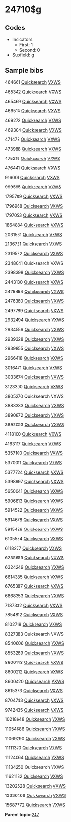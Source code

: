 # 24710$g

## Codes

-   Indicators
    -   First: 1
    -   Second: 0
-   Subfield: g

## Sample bibs

464661 [Quicksearch](https://search.library.yale.edu/catalog/464661) [VXWS](http://prodorbis.library.yale.edu:7014/vxws/GetHoldingsService?bibId=464661)

465342 [Quicksearch](https://search.library.yale.edu/catalog/465342) [VXWS](http://prodorbis.library.yale.edu:7014/vxws/GetHoldingsService?bibId=465342)

465469 [Quicksearch](https://search.library.yale.edu/catalog/465469) [VXWS](http://prodorbis.library.yale.edu:7014/vxws/GetHoldingsService?bibId=465469)

466514 [Quicksearch](https://search.library.yale.edu/catalog/466514) [VXWS](http://prodorbis.library.yale.edu:7014/vxws/GetHoldingsService?bibId=466514)

469272 [Quicksearch](https://search.library.yale.edu/catalog/469272) [VXWS](http://prodorbis.library.yale.edu:7014/vxws/GetHoldingsService?bibId=469272)

469304 [Quicksearch](https://search.library.yale.edu/catalog/469304) [VXWS](http://prodorbis.library.yale.edu:7014/vxws/GetHoldingsService?bibId=469304)

471472 [Quicksearch](https://search.library.yale.edu/catalog/471472) [VXWS](http://prodorbis.library.yale.edu:7014/vxws/GetHoldingsService?bibId=471472)

473988 [Quicksearch](https://search.library.yale.edu/catalog/473988) [VXWS](http://prodorbis.library.yale.edu:7014/vxws/GetHoldingsService?bibId=473988)

475219 [Quicksearch](https://search.library.yale.edu/catalog/475219) [VXWS](http://prodorbis.library.yale.edu:7014/vxws/GetHoldingsService?bibId=475219)

476441 [Quicksearch](https://search.library.yale.edu/catalog/476441) [VXWS](http://prodorbis.library.yale.edu:7014/vxws/GetHoldingsService?bibId=476441)

916001 [Quicksearch](https://search.library.yale.edu/catalog/916001) [VXWS](http://prodorbis.library.yale.edu:7014/vxws/GetHoldingsService?bibId=916001)

999595 [Quicksearch](https://search.library.yale.edu/catalog/999595) [VXWS](http://prodorbis.library.yale.edu:7014/vxws/GetHoldingsService?bibId=999595)

1795709 [Quicksearch](https://search.library.yale.edu/catalog/1795709) [VXWS](http://prodorbis.library.yale.edu:7014/vxws/GetHoldingsService?bibId=1795709)

1796968 [Quicksearch](https://search.library.yale.edu/catalog/1796968) [VXWS](http://prodorbis.library.yale.edu:7014/vxws/GetHoldingsService?bibId=1796968)

1797053 [Quicksearch](https://search.library.yale.edu/catalog/1797053) [VXWS](http://prodorbis.library.yale.edu:7014/vxws/GetHoldingsService?bibId=1797053)

1864884 [Quicksearch](https://search.library.yale.edu/catalog/1864884) [VXWS](http://prodorbis.library.yale.edu:7014/vxws/GetHoldingsService?bibId=1864884)

2031561 [Quicksearch](https://search.library.yale.edu/catalog/2031561) [VXWS](http://prodorbis.library.yale.edu:7014/vxws/GetHoldingsService?bibId=2031561)

2136721 [Quicksearch](https://search.library.yale.edu/catalog/2136721) [VXWS](http://prodorbis.library.yale.edu:7014/vxws/GetHoldingsService?bibId=2136721)

2319522 [Quicksearch](https://search.library.yale.edu/catalog/2319522) [VXWS](http://prodorbis.library.yale.edu:7014/vxws/GetHoldingsService?bibId=2319522)

2348041 [Quicksearch](https://search.library.yale.edu/catalog/2348041) [VXWS](http://prodorbis.library.yale.edu:7014/vxws/GetHoldingsService?bibId=2348041)

2398398 [Quicksearch](https://search.library.yale.edu/catalog/2398398) [VXWS](http://prodorbis.library.yale.edu:7014/vxws/GetHoldingsService?bibId=2398398)

2443130 [Quicksearch](https://search.library.yale.edu/catalog/2443130) [VXWS](http://prodorbis.library.yale.edu:7014/vxws/GetHoldingsService?bibId=2443130)

2475454 [Quicksearch](https://search.library.yale.edu/catalog/2475454) [VXWS](http://prodorbis.library.yale.edu:7014/vxws/GetHoldingsService?bibId=2475454)

2476360 [Quicksearch](https://search.library.yale.edu/catalog/2476360) [VXWS](http://prodorbis.library.yale.edu:7014/vxws/GetHoldingsService?bibId=2476360)

2497789 [Quicksearch](https://search.library.yale.edu/catalog/2497789) [VXWS](http://prodorbis.library.yale.edu:7014/vxws/GetHoldingsService?bibId=2497789)

2932494 [Quicksearch](https://search.library.yale.edu/catalog/2932494) [VXWS](http://prodorbis.library.yale.edu:7014/vxws/GetHoldingsService?bibId=2932494)

2934556 [Quicksearch](https://search.library.yale.edu/catalog/2934556) [VXWS](http://prodorbis.library.yale.edu:7014/vxws/GetHoldingsService?bibId=2934556)

2939328 [Quicksearch](https://search.library.yale.edu/catalog/2939328) [VXWS](http://prodorbis.library.yale.edu:7014/vxws/GetHoldingsService?bibId=2939328)

2939855 [Quicksearch](https://search.library.yale.edu/catalog/2939855) [VXWS](http://prodorbis.library.yale.edu:7014/vxws/GetHoldingsService?bibId=2939855)

2966418 [Quicksearch](https://search.library.yale.edu/catalog/2966418) [VXWS](http://prodorbis.library.yale.edu:7014/vxws/GetHoldingsService?bibId=2966418)

3016471 [Quicksearch](https://search.library.yale.edu/catalog/3016471) [VXWS](http://prodorbis.library.yale.edu:7014/vxws/GetHoldingsService?bibId=3016471)

3033674 [Quicksearch](https://search.library.yale.edu/catalog/3033674) [VXWS](http://prodorbis.library.yale.edu:7014/vxws/GetHoldingsService?bibId=3033674)

3123300 [Quicksearch](https://search.library.yale.edu/catalog/3123300) [VXWS](http://prodorbis.library.yale.edu:7014/vxws/GetHoldingsService?bibId=3123300)

3805270 [Quicksearch](https://search.library.yale.edu/catalog/3805270) [VXWS](http://prodorbis.library.yale.edu:7014/vxws/GetHoldingsService?bibId=3805270)

3883333 [Quicksearch](https://search.library.yale.edu/catalog/3883333) [VXWS](http://prodorbis.library.yale.edu:7014/vxws/GetHoldingsService?bibId=3883333)

3890872 [Quicksearch](https://search.library.yale.edu/catalog/3890872) [VXWS](http://prodorbis.library.yale.edu:7014/vxws/GetHoldingsService?bibId=3890872)

3892053 [Quicksearch](https://search.library.yale.edu/catalog/3892053) [VXWS](http://prodorbis.library.yale.edu:7014/vxws/GetHoldingsService?bibId=3892053)

4118100 [Quicksearch](https://search.library.yale.edu/catalog/4118100) [VXWS](http://prodorbis.library.yale.edu:7014/vxws/GetHoldingsService?bibId=4118100)

4163117 [Quicksearch](https://search.library.yale.edu/catalog/4163117) [VXWS](http://prodorbis.library.yale.edu:7014/vxws/GetHoldingsService?bibId=4163117)

5357100 [Quicksearch](https://search.library.yale.edu/catalog/5357100) [VXWS](http://prodorbis.library.yale.edu:7014/vxws/GetHoldingsService?bibId=5357100)

5370011 [Quicksearch](https://search.library.yale.edu/catalog/5370011) [VXWS](http://prodorbis.library.yale.edu:7014/vxws/GetHoldingsService?bibId=5370011)

5377724 [Quicksearch](https://search.library.yale.edu/catalog/5377724) [VXWS](http://prodorbis.library.yale.edu:7014/vxws/GetHoldingsService?bibId=5377724)

5398997 [Quicksearch](https://search.library.yale.edu/catalog/5398997) [VXWS](http://prodorbis.library.yale.edu:7014/vxws/GetHoldingsService?bibId=5398997)

5650041 [Quicksearch](https://search.library.yale.edu/catalog/5650041) [VXWS](http://prodorbis.library.yale.edu:7014/vxws/GetHoldingsService?bibId=5650041)

5906813 [Quicksearch](https://search.library.yale.edu/catalog/5906813) [VXWS](http://prodorbis.library.yale.edu:7014/vxws/GetHoldingsService?bibId=5906813)

5914522 [Quicksearch](https://search.library.yale.edu/catalog/5914522) [VXWS](http://prodorbis.library.yale.edu:7014/vxws/GetHoldingsService?bibId=5914522)

5914678 [Quicksearch](https://search.library.yale.edu/catalog/5914678) [VXWS](http://prodorbis.library.yale.edu:7014/vxws/GetHoldingsService?bibId=5914678)

5915426 [Quicksearch](https://search.library.yale.edu/catalog/5915426) [VXWS](http://prodorbis.library.yale.edu:7014/vxws/GetHoldingsService?bibId=5915426)

6105554 [Quicksearch](https://search.library.yale.edu/catalog/6105554) [VXWS](http://prodorbis.library.yale.edu:7014/vxws/GetHoldingsService?bibId=6105554)

6118277 [Quicksearch](https://search.library.yale.edu/catalog/6118277) [VXWS](http://prodorbis.library.yale.edu:7014/vxws/GetHoldingsService?bibId=6118277)

6235655 [Quicksearch](https://search.library.yale.edu/catalog/6235655) [VXWS](http://prodorbis.library.yale.edu:7014/vxws/GetHoldingsService?bibId=6235655)

6324249 [Quicksearch](https://search.library.yale.edu/catalog/6324249) [VXWS](http://prodorbis.library.yale.edu:7014/vxws/GetHoldingsService?bibId=6324249)

6614385 [Quicksearch](https://search.library.yale.edu/catalog/6614385) [VXWS](http://prodorbis.library.yale.edu:7014/vxws/GetHoldingsService?bibId=6614385)

6765387 [Quicksearch](https://search.library.yale.edu/catalog/6765387) [VXWS](http://prodorbis.library.yale.edu:7014/vxws/GetHoldingsService?bibId=6765387)

6868353 [Quicksearch](https://search.library.yale.edu/catalog/6868353) [VXWS](http://prodorbis.library.yale.edu:7014/vxws/GetHoldingsService?bibId=6868353)

7187332 [Quicksearch](https://search.library.yale.edu/catalog/7187332) [VXWS](http://prodorbis.library.yale.edu:7014/vxws/GetHoldingsService?bibId=7187332)

7854812 [Quicksearch](https://search.library.yale.edu/catalog/7854812) [VXWS](http://prodorbis.library.yale.edu:7014/vxws/GetHoldingsService?bibId=7854812)

8102718 [Quicksearch](https://search.library.yale.edu/catalog/8102718) [VXWS](http://prodorbis.library.yale.edu:7014/vxws/GetHoldingsService?bibId=8102718)

8327383 [Quicksearch](https://search.library.yale.edu/catalog/8327383) [VXWS](http://prodorbis.library.yale.edu:7014/vxws/GetHoldingsService?bibId=8327383)

8540606 [Quicksearch](https://search.library.yale.edu/catalog/8540606) [VXWS](http://prodorbis.library.yale.edu:7014/vxws/GetHoldingsService?bibId=8540606)

8553269 [Quicksearch](https://search.library.yale.edu/catalog/8553269) [VXWS](http://prodorbis.library.yale.edu:7014/vxws/GetHoldingsService?bibId=8553269)

8600143 [Quicksearch](https://search.library.yale.edu/catalog/8600143) [VXWS](http://prodorbis.library.yale.edu:7014/vxws/GetHoldingsService?bibId=8600143)

8600212 [Quicksearch](https://search.library.yale.edu/catalog/8600212) [VXWS](http://prodorbis.library.yale.edu:7014/vxws/GetHoldingsService?bibId=8600212)

8600420 [Quicksearch](https://search.library.yale.edu/catalog/8600420) [VXWS](http://prodorbis.library.yale.edu:7014/vxws/GetHoldingsService?bibId=8600420)

8615373 [Quicksearch](https://search.library.yale.edu/catalog/8615373) [VXWS](http://prodorbis.library.yale.edu:7014/vxws/GetHoldingsService?bibId=8615373)

8704743 [Quicksearch](https://search.library.yale.edu/catalog/8704743) [VXWS](http://prodorbis.library.yale.edu:7014/vxws/GetHoldingsService?bibId=8704743)

9742435 [Quicksearch](https://search.library.yale.edu/catalog/9742435) [VXWS](http://prodorbis.library.yale.edu:7014/vxws/GetHoldingsService?bibId=9742435)

10218648 [Quicksearch](https://search.library.yale.edu/catalog/10218648) [VXWS](http://prodorbis.library.yale.edu:7014/vxws/GetHoldingsService?bibId=10218648)

11054686 [Quicksearch](https://search.library.yale.edu/catalog/11054686) [VXWS](http://prodorbis.library.yale.edu:7014/vxws/GetHoldingsService?bibId=11054686)

11069290 [Quicksearch](https://search.library.yale.edu/catalog/11069290) [VXWS](http://prodorbis.library.yale.edu:7014/vxws/GetHoldingsService?bibId=11069290)

11111370 [Quicksearch](https://search.library.yale.edu/catalog/11111370) [VXWS](http://prodorbis.library.yale.edu:7014/vxws/GetHoldingsService?bibId=11111370)

11124064 [Quicksearch](https://search.library.yale.edu/catalog/11124064) [VXWS](http://prodorbis.library.yale.edu:7014/vxws/GetHoldingsService?bibId=11124064)

11134250 [Quicksearch](https://search.library.yale.edu/catalog/11134250) [VXWS](http://prodorbis.library.yale.edu:7014/vxws/GetHoldingsService?bibId=11134250)

11621132 [Quicksearch](https://search.library.yale.edu/catalog/11621132) [VXWS](http://prodorbis.library.yale.edu:7014/vxws/GetHoldingsService?bibId=11621132)

13202628 [Quicksearch](https://search.library.yale.edu/catalog/13202628) [VXWS](http://prodorbis.library.yale.edu:7014/vxws/GetHoldingsService?bibId=13202628)

13336468 [Quicksearch](https://search.library.yale.edu/catalog/13336468) [VXWS](http://prodorbis.library.yale.edu:7014/vxws/GetHoldingsService?bibId=13336468)

15687772 [Quicksearch](https://search.library.yale.edu/catalog/15687772) [VXWS](http://prodorbis.library.yale.edu:7014/vxws/GetHoldingsService?bibId=15687772)

**Parent topic:**[247](../../tags/247/247.md)

